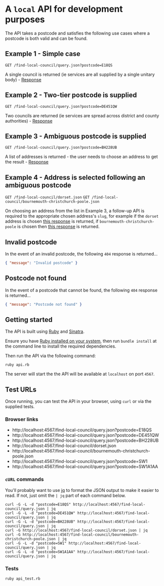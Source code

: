 # A `local` API for development purposes

The API takes a postcode and satisfies the following use cases where a postcode is both valid and can be found.


## Example 1 - Simple case

`GET /find-local-council/query.json?postcode=E18QS`

A single council is returned (ie services are all supplied by a single unitary body) - [Response](/response/tower-hamlets.json)


## Example 2 - Two-tier postcode is supplied

`GET /find-local-council/query.json?postcode=DE451QW`

Two councils are returned (ie services are spread across district and county authorities) - [Response](/response/derbyshire-dales.json)


## Example 3 - Ambiguous postcode is supplied

`GET /find-local-council/query.json?postcode=BH228UB`

A list of addresses is returned - the user needs to choose an address to get the result - [Response](/response/addresses.json)


## Example 4 - Address is selected following an ambiguous postcode

`GET /find-local-council/dorset.json`
`GET /find-local-council/bournemouth-christchurch-poole.json`

On choosing an address from the list in Example 3, a follow-up API is required to the appropriate chosen address's `slug`, for example if the `dorset` address is chosen [this response](/response/dorset.json) is returned, if `bournemouth-christchurch-poole` is chosen then [this response](/response/bournemouth-christchurch-poole.json) is returned.


## Invalid postcode

In the event of an invalid postcode, the following `404` response is returned...

```json
{ "message": "Invalid postcode" }
```


## Postcode not found

In the event of a postcode that cannot be found, the following `404` response is returned...

```json
{ "message": "Postcode not found" }
```

## Getting started

The API is built using [Ruby](https://www.ruby-lang.org/en/) and [Sinatra](https://sinatrarb.com/).

Ensure you have [Ruby installed on your system](https://www.ruby-lang.org/en/documentation/installation/), then run `bundle install` at the command line to install the required dependencies.

Then run the API via the following command:

```shell
ruby api.rb
```

The server will start the the API will be available at `localhost` on port `4567`.


## Test URLs

Once running, you can test the API in your browser, using `curl` or via the supplied tests.


### Browser links

- http://localhost:4567/find-local-council/query.json?postcode=E18QS
- http://localhost:4567/find-local-council/query.json?postcode=DE451QW
- http://localhost:4567/find-local-council/query.json?postcode=BH228UB
- http://localhost:4567/find-local-council/dorset.json
- http://localhost:4567/find-local-council/bournemouth-christchurch-poole.json
- http://localhost:4567/find-local-council/query.json?postcode=SW1
- http://localhost:4567/find-local-council/query.json?postcode=SW1A1AA


### `cURL` commands

You'll probably want to use [jq](https://jqlang.org/) to format the JSON output to make it easier to read. If not, just omit the `| jq` part of each command below.


```shell
curl -G -L -d "postcode=E18QS" http://localhost:4567/find-local-council/query.json | jq
curl -G -L -d "postcode=DE451QW" http://localhost:4567/find-local-council/query.json | jq
curl -G -L -d "postcode=BH228UB" http://localhost:4567/find-local-council/query.json | jq
curl -G http://localhost:4567/find-local-council/dorset.json | jq
curl -G http://localhost:4567/find-local-council/bournemouth-christchurch-poole.json | jq
curl -G -L -d "postcode=SW1" http://localhost:4567/find-local-council/query.json | jq
curl -G -L -d "postcode=SW1A1AA" http://localhost:4567/find-local-council/query.json | jq
```


### Tests

```shell
ruby api_test.rb
```
